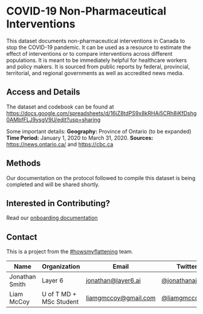 # COVID-19 Non-Pharmaceutical Interventions

This dataset documents non-pharmaceutical interventions in Canada 
to stop the COVID-19 pandemic. It can be used as a resource to estimate
the effect of interventions or to compare interventions across different populations.
It is meant to be immediately helpful for healthcare workers and policy makers.
It is sourced from public reports by federal, provincial, territorial, and regional governments as well as accredited news media.



## Access and Details

The dataset and codebook can be found at https://docs.google.com/spreadsheets/d/16jZ8tdPS9x8kRHAi5CRh8iKfDshg0AMbfFLJ9ysgV9U/edit?usp=sharing

Some important details:
**Geography:** Province of Ontario (to be expanded)
**Time Period:** January 1, 2020 to March 31, 2020.
**Sources:** https://news.ontario.ca/ and https://cbc.ca

## Methods

Our documentation on the protocol followed to compile this dataset is being completed and will be shared shortly.

## Interested in Contributing?

Read our [onboarding documentation](https://docs.google.com/document/d/1uEj8VKqyFKKRN5P7UT_7TAsZQTx79PyX0VKxv3QK30M/edit?usp=sharing)

## Contact

This is a project from the [#howsmyflattening](https://howsmyflattening.ca/#/home) team.

Name | Organization | Email | Twitter
--- | --- | --- | ---
Jonathan Smith | Layer 6  | jonathan@layer6.ai | [@jonathanajsmith](https://twitter.com/jonathanajsmith)
Liam McCoy | U of T MD + MSc Student | liamgmccoy@gmail.com | [@liamgmccoy](https://twitter.com/LiamGMcCoy)

